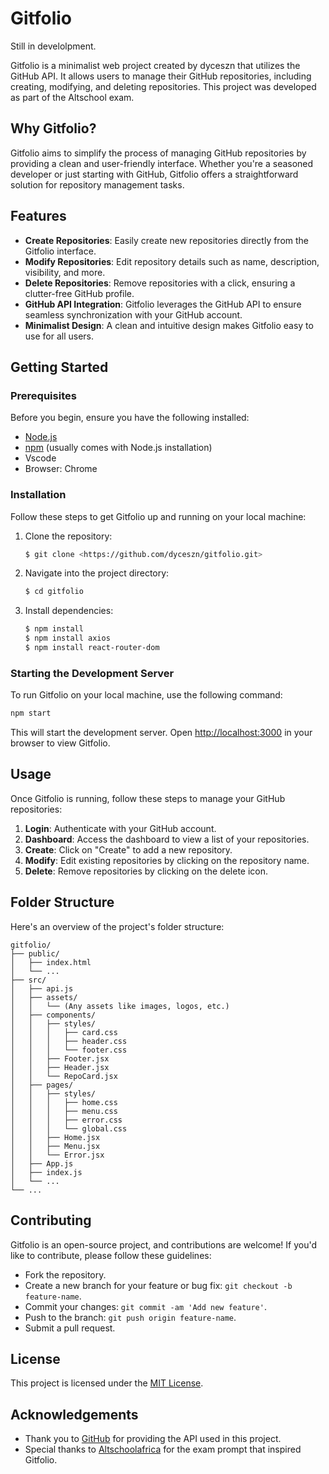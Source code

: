 # Gitfolio

Still in develolpment.

Gitfolio is a minimalist web project created by dyceszn that utilizes the GitHub API. It allows users to manage their GitHub repositories, including creating, modifying, and deleting repositories. This project was developed as part of the Altschool exam.

## Why Gitfolio?

Gitfolio aims to simplify the process of managing GitHub repositories by providing a clean and user-friendly interface. Whether you're a seasoned developer or just starting with GitHub, Gitfolio offers a straightforward solution for repository management tasks.

## Features

- **Create Repositories**: Easily create new repositories directly from the Gitfolio interface.
- **Modify Repositories**: Edit repository details such as name, description, visibility, and more.
- **Delete Repositories**: Remove repositories with a click, ensuring a clutter-free GitHub profile.
- **GitHub API Integration**: Gitfolio leverages the GitHub API to ensure seamless synchronization with your GitHub account.
- **Minimalist Design**: A clean and intuitive design makes Gitfolio easy to use for all users.

## Getting Started

### Prerequisites

Before you begin, ensure you have the following installed:

- [Node.js](https://nodejs.org/)
- [npm](https://www.npmjs.com/) (usually comes with Node.js installation)
- Vscode
- Browser: Chrome

### Installation

Follow these steps to get Gitfolio up and running on your local machine:

1. Clone the repository:

   ```bash
   $ git clone <https://github.com/dyceszn/gitfolio.git>

   ```

2. Navigate into the project directory:

   ```bash
   $ cd gitfolio

   ```

3. Install dependencies:

   ```bash
   $ npm install
   $ npm install axios
   $ npm install react-router-dom
   ```

### Starting the Development Server

To run Gitfolio on your local machine, use the following command:

```bash
npm start
```

This will start the development server. Open [http://localhost:3000](http://localhost:3000/) in your browser to view Gitfolio.

## Usage

Once Gitfolio is running, follow these steps to manage your GitHub repositories:

1. **Login**: Authenticate with your GitHub account.
2. **Dashboard**: Access the dashboard to view a list of your repositories.
3. **Create**: Click on "Create" to add a new repository.
4. **Modify**: Edit existing repositories by clicking on the repository name.
5. **Delete**: Remove repositories by clicking on the delete icon.

## Folder Structure

Here's an overview of the project's folder structure:

```
gitfolio/
├── public/
│   ├── index.html
│   └── ...
├── src/
│   ├── api.js
│   ├── assets/
│   │   └── (Any assets like images, logos, etc.)
│   ├── components/
│   │   ├── styles/
│   │   │   ├── card.css
│   │   │   ├── header.css
│   │   │   └── footer.css
│   │   ├── Footer.jsx
│   │   ├── Header.jsx
│   │   └── RepoCard.jsx
│   ├── pages/
│   │   ├── styles/
│   │   │   ├── home.css
│   │   │   ├── menu.css
│   │   │   ├── error.css
│   │   │   └── global.css
│   │   ├── Home.jsx
│   │   ├── Menu.jsx
│   │   └── Error.jsx
│   ├── App.js
│   ├── index.js
│   └── ...
└── ...

```

## Contributing

Gitfolio is an open-source project, and contributions are welcome! If you'd like to contribute, please follow these guidelines:

- Fork the repository.
- Create a new branch for your feature or bug fix: `git checkout -b feature-name`.
- Commit your changes: `git commit -am 'Add new feature'`.
- Push to the branch: `git push origin feature-name`.
- Submit a pull request.

## License

This project is licensed under the [MIT License](notion://www.notion.so/LICENSE).

## Acknowledgements

- Thank you to [GitHub](https://github.com/) for providing the API used in this project.
- Special thanks to [Altschoolafrica](https://www.altschool.com/) for the exam prompt that inspired Gitfolio.
